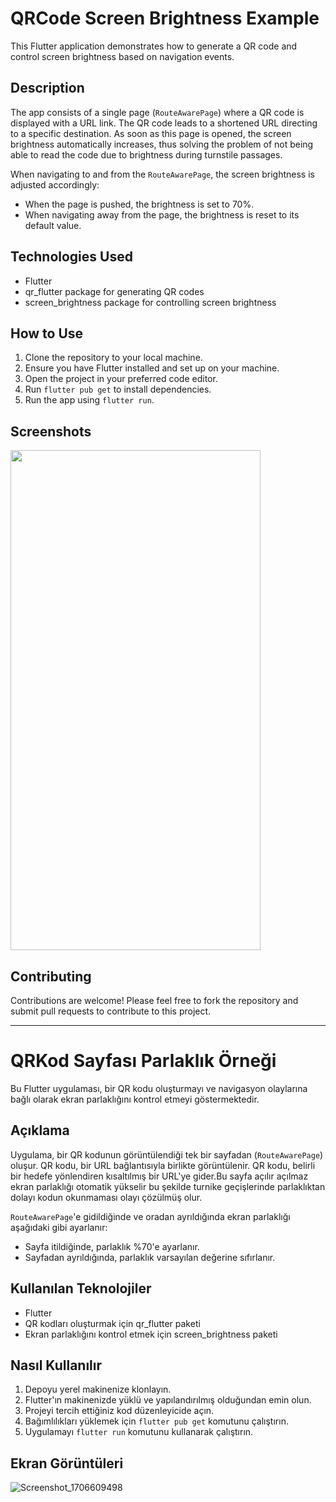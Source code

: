 # QRCode Screen Brightness Example

This Flutter application demonstrates how to generate a QR code and control screen brightness based on navigation events.

## Description

The app consists of a single page (`RouteAwarePage`) where a QR code is displayed with a URL link. The QR code leads to a shortened URL directing to a specific destination. As soon as this page is opened, the screen brightness automatically increases, thus solving the problem of not being able to read the code due to brightness during turnstile passages.

When navigating to and from the `RouteAwarePage`, the screen brightness is adjusted accordingly:
- When the page is pushed, the brightness is set to 70%.
- When navigating away from the page, the brightness is reset to its default value.

## Technologies Used
- Flutter
- qr_flutter package for generating QR codes
- screen_brightness package for controlling screen brightness

## How to Use
1. Clone the repository to your local machine.
2. Ensure you have Flutter installed and set up on your machine.
3. Open the project in your preferred code editor.
4. Run `flutter pub get` to install dependencies.
5. Run the app using `flutter run`.

## Screenshots 
<img src="https://github.com/HaticeDilmac/brightness_settings/assets/100489350/e224d8a3-7a87-4e07-b86b-7bcb7e1e7e9f" width="400" height="800">

 

## Contributing
Contributions are welcome! Please feel free to fork the repository and submit pull requests to contribute to this project.
 

 ------------------------------------------------------------------


# QRKod Sayfası Parlaklık Örneği

Bu Flutter uygulaması, bir QR kodu oluşturmayı ve navigasyon olaylarına bağlı olarak ekran parlaklığını kontrol etmeyi göstermektedir.

## Açıklama

Uygulama, bir QR kodunun görüntülendiği tek bir sayfadan (`RouteAwarePage`) oluşur. QR kodu, bir URL bağlantısıyla birlikte görüntülenir. QR kodu, belirli bir hedefe yönlendiren kısaltılmış bir URL'ye gider.Bu sayfa açılır açılmaz ekran parlaklığı otomatik yükselir bu şekilde turnike geçişlerinde parlaklıktan dolayı kodun okunmaması olayı çözülmüş olur.

`RouteAwarePage`'e gidildiğinde ve oradan ayrıldığında ekran parlaklığı aşağıdaki gibi ayarlanır:
- Sayfa itildiğinde, parlaklık %70'e ayarlanır.
- Sayfadan ayrıldığında, parlaklık varsayılan değerine sıfırlanır.

## Kullanılan Teknolojiler
- Flutter
- QR kodları oluşturmak için qr_flutter paketi
- Ekran parlaklığını kontrol etmek için screen_brightness paketi

## Nasıl Kullanılır
1. Depoyu yerel makinenize klonlayın.
2. Flutter'ın makinenizde yüklü ve yapılandırılmış olduğundan emin olun.
3. Projeyi tercih ettiğiniz kod düzenleyicide açın.
4. Bağımlılıkları yüklemek için `flutter pub get` komutunu çalıştırın.
5. Uygulamayı `flutter run` komutunu kullanarak çalıştırın.

## Ekran Görüntüleri
![Screenshot_1706609498](https://github.com/HaticeDilmac/brightness_settings/assets/100489350/e224d8a3-7a87-4e07-b86b-7bcb7e1e7e9f)
 


 
 
